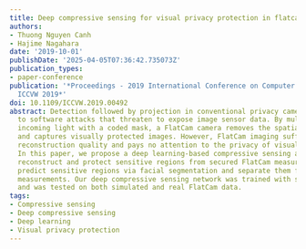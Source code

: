 ```yaml
---
title: Deep compressive sensing for visual privacy protection in flatcam imaging
authors:
- Thuong Nguyen Canh
- Hajime Nagahara
date: '2019-10-01'
publishDate: '2025-04-05T07:36:42.735073Z'
publication_types:
- paper-conference
publication: '*Proceedings - 2019 International Conference on Computer Vision Workshop,
  ICCVW 2019*'
doi: 10.1109/ICCVW.2019.00492
abstract: Detection followed by projection in conventional privacy cameras is vulnerable
  to software attacks that threaten to expose image sensor data. By multiplexing the
  incoming light with a coded mask, a FlatCam camera removes the spatial correlation
  and captures visually protected images. However, FlatCam imaging suffers from poor
  reconstruction quality and pays no attention to the privacy of visual information.
  In this paper, we propose a deep learning-based compressive sensing approach to
  reconstruct and protect sensitive regions from secured FlatCam measurements. We
  predict sensitive regions via facial segmentation and separate them from the captured
  measurements. Our deep compressive sensing network was trained with simulated data,
  and was tested on both simulated and real FlatCam data.
tags:
- Compressive sensing
- Deep compressive sensing
- Deep learning
- Visual privacy protection
---
```

